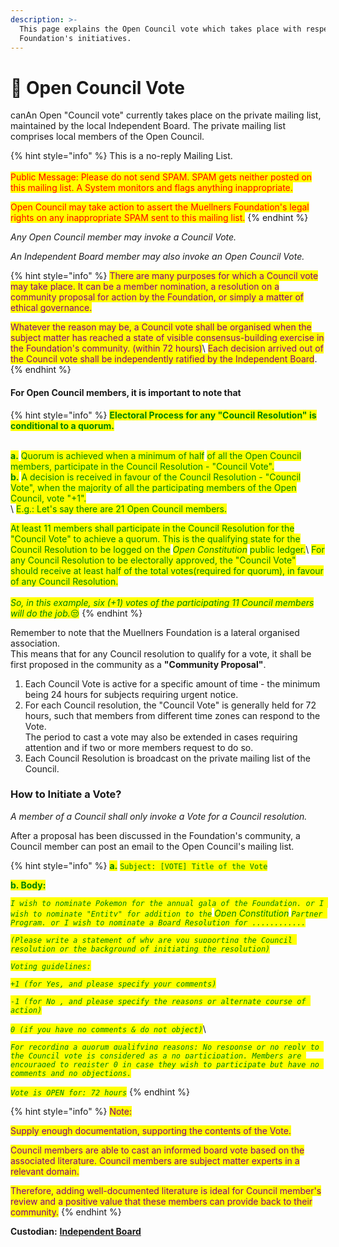 ```yaml
---
description: >-
  This page explains the Open Council vote which takes place with respect to
  Foundation's initiatives.
---
```


# 📔 Open Council Vote

canAn Open "Council vote" currently takes place on the private mailing list, maintained by the local Independent Board. The private mailing list comprises local members of the Open Council.

{% hint style="info" %}
This is a no-reply Mailing List.\
\
<mark style="color:red;">Public Message: Please do not send SPAM. SPAM gets neither posted on this mailing list. A System monitors and flags anything inappropriate.</mark>&#x20;

<mark style="color:red;">Open Council may take action to assert the Muellners Foundation's legal rights on any inappropriate SPAM sent to this mailing list.</mark>
{% endhint %}

_Any Open Council member may invoke a Council Vote._&#x20;

_An Independent Board member may also invoke an Open Council Vote._

{% hint style="info" %}
<mark style="color:purple;">There are many purposes for which a Council vote may take place. It can be a member nomination, a resolution on a community proposal for action by the Foundation, or simply a matter of ethical governance.</mark>

<mark style="color:purple;">Whatever the reason may be, a Council vote shall be organised when the subject matter has reached a state of visible consensus-building exercise in the Foundation's community. (within 72 hours)</mark>\ <mark style="color:purple;">Each decision arrived out of the Council vote shall be independently ratified by the Independent Board</mark>.
{% endhint %}

#### For Open Council members, it is important to note that

{% hint style="info" %}
<mark style="color:green;">**Electoral Process for any "Council Resolution" is conditional to a quorum.**</mark>&#x20;

\
<mark style="color:green;">**a.**</mark> <mark style="color:green;"></mark><mark style="color:green;">Quorum is achieved when a minimum of half</mark> <mark style="color:green;">of all the Open Council members, participate in the Council Resolution - "Council Vote".</mark>\
<mark style="color:green;">**b.**</mark> <mark style="color:green;"></mark><mark style="color:green;">A decision is received in favour of the Council Resolution - "Council Vote", when the majority of all the participating members of the Open Council, vote "+1".</mark>\
\ <mark style="color:green;">E.g.: Let's say there are 21 Open Council members.</mark>&#x20;

<mark style="color:green;">At least 11 members shall participate in the Council Resolution for the "Council Vote" to achieve a quorum. This is the qualifying state for the Council Resolution to be logged on the</mark> <mark style="color:green;"></mark>_<mark style="color:green;">Open Constitution</mark>_ <mark style="color:green;"></mark><mark style="color:green;">public ledger.</mark>\ <mark style="color:green;">For any Council Resolution to be electorally approved, the "Council Vote" should receive at least half of the total votes(required for quorum), in favour of any Council Resolution.</mark>\
\
_<mark style="color:green;">So, in this example, six (+1) votes of the participating 11 Council members will do the job.</mark>_<mark style="color:green;">😒</mark> &#x20;
{% endhint %}

Remember to note that the Muellners Foundation is a lateral organised association. \
This means that for any Council resolution to qualify for a vote, it shall be first proposed in the community as a **"Community Proposal"**.  &#x20;

1. &#x20;Each Council Vote is active for a specific amount of time - the minimum being 24 hours for subjects requiring urgent notice.&#x20;
2. For each Council resolution, the "Council Vote" is generally held for 72 hours, such that members from different time zones can respond to the Vote. \
   The period to cast a vote may also be extended in cases requiring attention and if two or more members request to do so.
3. Each Council Resolution is broadcast on the private mailing list of the Council.&#x20;

### How to Initiate a Vote?

_A member of a Council shall only invoke a Vote for a Council resolution._

After a proposal has been discussed in the Foundation's community, a Council member can post an email to the Open Council's mailing list.&#x20;

{% hint style="info" %}
<mark style="color:green;">**a.**</mark> <mark style="color:green;">`Subject: [VOTE] Title of the Vote`</mark>

<mark style="color:green;">**b. Body:**</mark>

_<mark style="color:green;">`I wish to nominate Pokemon for the annual gala of the Foundation. or I wish to nominate "Entity" for addition to the`</mark> <mark style="color:green;"></mark><mark style="color:green;">Open Constitution</mark> <mark style="color:green;"></mark><mark style="color:green;">`Partner Program. or I wish to nominate a Board Resolution for ............`</mark>_

_<mark style="color:green;">`(Please write a statement of why are you supporting the Council resolution or the background of initiating the resolution)`</mark>_

_<mark style="color:green;">`Voting guidelines:`</mark>_

_<mark style="color:green;">`+1 (for Yes, and please specify your comments)`</mark>_

_<mark style="color:green;">`-1 (for No , and please specify the reasons or alternate course of action)`</mark>_&#x20;

_<mark style="color:green;">`0 (if you have no comments & do not object)`</mark>_\


_<mark style="color:green;">`For recording a quorum qualifying reasons: No response or no reply to the Council vote is considered as a no participation. Members are encouraged to register 0 in case they wish to participate but have no comments and no objections.`</mark>_&#x20;

_<mark style="color:green;">`Vote is OPEN for: 72 hours`</mark>_
{% endhint %}

{% hint style="info" %}
<mark style="color:purple;">Note:</mark>

<mark style="color:purple;">Supply enough documentation, supporting the contents of the Vote.</mark>

<mark style="color:purple;">Council members are able to cast an informed board vote based on the associated literature. Council members are subject matter experts in a relevant domain.</mark>&#x20;

<mark style="color:purple;">Therefore, adding well-documented literature is ideal for Council member's review and a positive value that these members can provide back to their community.</mark>
{% endhint %}

**Custodian:** [**Independent Board**](../independent-board.md)


